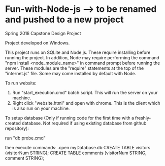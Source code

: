 # Fun-with-Node-js --> to be renamed and pushed to a new project

Spring 2018 Capstone Design Project


Project developed on Windows.

This project runs on SQLite and Node js. These require installing before running the project. 
In addition, Node may require performing the command "npm install <node_module_name>" in command prompt before running the server.
These modules are the "require" statements at the top of the "internet.js" file. Some may come installed by default with Node.


To run website:
1. Run "start_execution.cmd" batch script. This will run the server on your machine.
2. Right click "website.html" and open with chrome. This is the client which is also run on your machine.


To setup database (Only if running code for the first time with a freshly-created database. Not required if using existing database from github repository):

run "db probe.cmd"

then execute commands:
.open myDatabase.db
CREATE TABLE visitors (visitorNum STRING);
CREATE TABLE comments (visitorNum STRING, comment STRING);
